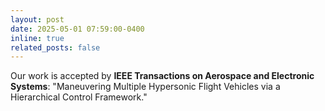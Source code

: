 ```yaml
---
layout: post
date: 2025-05-01 07:59:00-0400
inline: true
related_posts: false
---
```


Our work is accepted by **IEEE Transactions on Aerospace and Electronic Systems**: "Maneuvering Multiple Hypersonic Flight Vehicles via a Hierarchical Control Framework."
